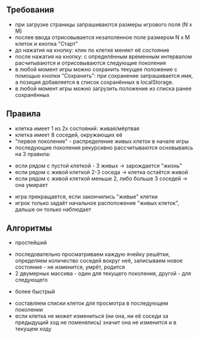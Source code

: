 ## Требования
* при загрузке страницы запрашиваются размеры игрового поля (N x M)
* послее ввода отрисовывается незаполенное поле размером N x M клеток и кнопка "Старт"
* до нажатия на кнопку: клик по клетке меняет её состояние
* после нажатия на кнопку: с определённым временным интервалом расчитываются и отрисовываются следующие поколения 
* в любой момент игры можно сохранить текущее положение с помощью кнопки "Сохранить": при сохранение запрашивается имя, а позиция добавляется в список сохранённых в localStorage.
* в любой момент игры можно загрузить положение из списка ранее сохранённых

## Правила
* клетка имеет 1 из 2х состояний: живая/мёртвая
* клетка имеет 8 соседей, окружающих её
* "первое поколение" - распределение живых клеток в начале игры
* последующие поколения рекурсивно рассчитываются основываясь на 3 правила:
+ если рядом с пустой клеткой - 3 живых -> зарождается "жизнь"
+ если рядом с живой клеткой 2-3 соседа -> клетка остаётся живой
+ если рядом с живой клеткой меньше 2, либо больше 3 соседей -> она умирает
* игра прекращается, если закончились "живые" клетки
* игрок только задаёт начальное расположение "живых клеток", дальше он только наблюдает

## Алгоритмы
* простейший
+ последовательно просматриваем каждую ячейку решётки, определяем количество соседей вокруг неё, записываем новое состояние - не изменится, умрёт, родится
+ 2 двумерных массива - один для текущего поколения, другой - для следующего
* более быстрый
+ составляем списки клеток для просмотра в последующем поколении
+ если клетка не может измениться (ни она, ни её соседи за предыдущий ход не поменялись) значит она не изменится и в текущем ходу
